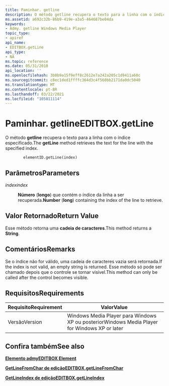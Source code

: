 ```yaml
---
title: Paminhar. getline
description: O método getline recupera o texto para a linha com o índice especificado.
ms.assetid: a692c32b-86b9-419e-a3a5-464687be04da
keywords:
- Admy. getline Windows Media Player
topic_type:
- apiref
api_name:
- EDITBOX.getLine
api_type:
- NA
ms.topic: reference
ms.date: 05/31/2018
api_location: ''
ms.openlocfilehash: 3b0b9a15f9eff8c2612e7a242a205c1d9411a60c
ms.sourcegitcommit: c8ec1ded1ffffc364d3c4f560bb2171da0dc5040
ms.translationtype: MT
ms.contentlocale: pt-BR
ms.lasthandoff: 03/22/2021
ms.locfileid: "105811114"
---
```

# <a name="editboxgetline"></a><span data-ttu-id="d4a37-104">Paminhar. getline</span><span class="sxs-lookup"><span data-stu-id="d4a37-104">EDITBOX.getLine</span></span>

<span data-ttu-id="d4a37-105">O método **getline** recupera o texto para a linha com o índice especificado.</span><span class="sxs-lookup"><span data-stu-id="d4a37-105">The **getLine** method retrieves the text for the line with the specified index.</span></span>

``` syntax
        elementID.getLine(index)
```

## <a name="parameters"></a><span data-ttu-id="d4a37-106">Parâmetros</span><span class="sxs-lookup"><span data-stu-id="d4a37-106">Parameters</span></span>

<dl> <dt>

<span data-ttu-id="d4a37-107"><span id="index"></span><span id="INDEX"></span>*index*</span><span class="sxs-lookup"><span data-stu-id="d4a37-107"><span id="index"></span><span id="INDEX"></span>*index*</span></span>
</dt> <dd>

<span data-ttu-id="d4a37-108">**Número** (**longo**) que contém o índice da linha a ser recuperada.</span><span class="sxs-lookup"><span data-stu-id="d4a37-108">**Number** (**long**) containing the index of the line to retrieve.</span></span>

</dd> </dl>

## <a name="return-value"></a><span data-ttu-id="d4a37-109">Valor Retornado</span><span class="sxs-lookup"><span data-stu-id="d4a37-109">Return Value</span></span>

<span data-ttu-id="d4a37-110">Esse método retorna uma **cadeia de caracteres**.</span><span class="sxs-lookup"><span data-stu-id="d4a37-110">This method returns a **String**.</span></span>

## <a name="remarks"></a><span data-ttu-id="d4a37-111">Comentários</span><span class="sxs-lookup"><span data-stu-id="d4a37-111">Remarks</span></span>

<span data-ttu-id="d4a37-112">Se o índice não for válido, uma cadeia de caracteres vazia será retornada.</span><span class="sxs-lookup"><span data-stu-id="d4a37-112">If the index is not valid, an empty string is returned.</span></span> <span data-ttu-id="d4a37-113">Esse método só pode ser chamado depois que o controle se tornar visível.</span><span class="sxs-lookup"><span data-stu-id="d4a37-113">This method can only be called after the control becomes visible.</span></span>

## <a name="requirements"></a><span data-ttu-id="d4a37-114">Requisitos</span><span class="sxs-lookup"><span data-stu-id="d4a37-114">Requirements</span></span>



| <span data-ttu-id="d4a37-115">Requisito</span><span class="sxs-lookup"><span data-stu-id="d4a37-115">Requirement</span></span> | <span data-ttu-id="d4a37-116">Valor</span><span class="sxs-lookup"><span data-stu-id="d4a37-116">Value</span></span> |
|--------------------|---------------------------------------------------------|
| <span data-ttu-id="d4a37-117">Versão</span><span class="sxs-lookup"><span data-stu-id="d4a37-117">Version</span></span><br/> | <span data-ttu-id="d4a37-118">Windows Media Player para Windows XP ou posterior</span><span class="sxs-lookup"><span data-stu-id="d4a37-118">Windows Media Player for Windows XP or later</span></span><br/> |



## <a name="see-also"></a><span data-ttu-id="d4a37-119">Confira também</span><span class="sxs-lookup"><span data-stu-id="d4a37-119">See also</span></span>

<dl> <dt>

[<span data-ttu-id="d4a37-120">**Elemento admy**</span><span class="sxs-lookup"><span data-stu-id="d4a37-120">**EDITBOX Element**</span></span>](editbox-element.md)
</dt> <dt>

[<span data-ttu-id="d4a37-121">**GetLineFromChar de edição**</span><span class="sxs-lookup"><span data-stu-id="d4a37-121">**EDITBOX.getLineFromChar**</span></span>](editbox-getlinefromchar.md)
</dt> <dt>

[<span data-ttu-id="d4a37-122">**GetLineIndex de edição**</span><span class="sxs-lookup"><span data-stu-id="d4a37-122">**EDITBOX.getLineIndex**</span></span>](editbox-getlineindex.md)
</dt> </dl>

 

 





